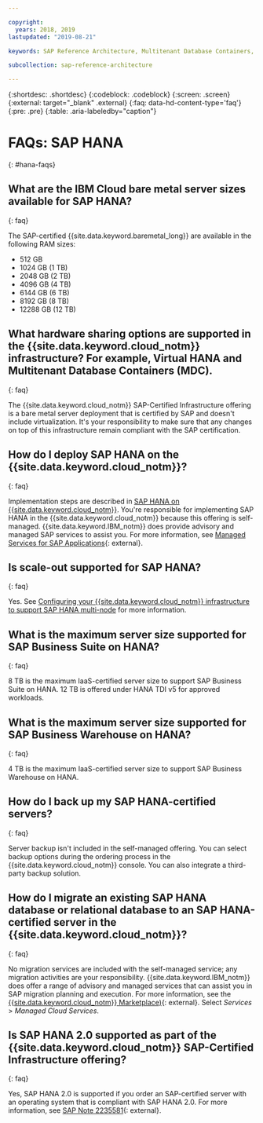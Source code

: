 ```yaml
---

copyright:
  years: 2018, 2019
lastupdated: "2019-08-21"

keywords: SAP Reference Architecture, Multitenant Database Containers, MDC, database, SAP HANA

subcollection: sap-reference-architecture

---
```


{:shortdesc: .shortdesc}
{:codeblock: .codeblock}
{:screen: .screen}
{:external: target="_blank" .external}
{:faq: data-hd-content-type='faq'}
{:pre: .pre}
{:table: .aria-labeledby="caption"}

# FAQs: SAP HANA
{: #hana-faqs}

## What are the IBM Cloud bare metal server sizes available for SAP HANA?
{: faq}

The SAP-certified {{site.data.keyword.baremetal_long}} are available in the following RAM sizes:
* 512 GB
* 1024 GB (1 TB)
* 2048 GB (2 TB)
* 4096 GB (4 TB)
* 6144 GB (6 TB)
* 8192 GB (8 TB)
* 12288 GB (12 TB)

## What hardware sharing options are supported in the {{site.data.keyword.cloud_notm}} infrastructure? For example, Virtual HANA and Multitenant Database Containers (MDC).
{: faq}

The {{site.data.keyword.cloud_notm}} SAP-Certified Infrastructure offering is a bare metal server deployment that is certified by SAP and doesn't include virtualization. It's your responsibility to make sure that any changes on top of this infrastructure remain compliant with the SAP certification.

## How do I deploy SAP HANA on the {{site.data.keyword.cloud_notm}}?
{: faq}

Implementation steps are described in [SAP HANA on {{site.data.keyword.cloud_notm}}](/docs/infrastructure/sap-hana?topic=sap-hana-getting-started#getting-started). You're responsible for implementing SAP HANA in the {{site.data.keyword.cloud_notm}} because this offering is self-managed. {{site.data.keyword.IBM_notm}} does provide advisory and managed SAP services to assist you. For more information, see [Managed Services for SAP Applications](https://www.ibm.com/cloud/sap/managed){: external}.

## Is scale-out supported for SAP HANA?
{: faq}

Yes. See [Configuring your {{site.data.keyword.cloud_notm}} infrastructure to support SAP HANA multi-node](/docs/infrastructure/sap-hana?topic=sap-hana-multi-node-storage#multi-node-storage) for more information.

## What is the maximum server size supported for SAP Business Suite on HANA?
{: faq}

8 TB is the maximum IaaS-certified server size to support SAP Business Suite on HANA. 12 TB is offered under HANA TDI v5 for approved workloads.

## What is the maximum server size supported for SAP Business Warehouse on HANA?
{: faq}

4 TB is the maximum IaaS-certified server size to support SAP Business Warehouse on HANA.

## How do I back up my SAP HANA-certified servers?
{: faq}

Server backup isn't included in the self-managed offering. You can select backup options during the ordering process in the {{site.data.keyword.cloud_notm}} console. You can also integrate a third-party backup solution.

## How do I migrate an existing SAP HANA database or relational database to an SAP HANA-certified server in the {{site.data.keyword.cloud_notm}}?
{: faq}

No migration services are included with the self-managed service; any migration activities are your responsibility. {{site.data.keyword.IBM_notm}} does offer a range of advisory and managed services that can assist you in SAP migration planning and execution. For more information, see the [{{site.data.keyword.cloud_notm}} Marketplace)](https://www.ibm.com/products?loc=us-en){: external}. Select *Services* > *Managed Cloud Services*.

## Is SAP HANA 2.0 supported as part of the {{site.data.keyword.cloud_notm}} SAP-Certified Infrastructure offering?
{: faq}

Yes, SAP HANA 2.0 is supported if you order an SAP-certified server with an operating system that is compliant with SAP HANA 2.0. For more information, see [SAP Note 2235581](https://launchpad.support.sap.com/#/notes/2235581){: external}.
